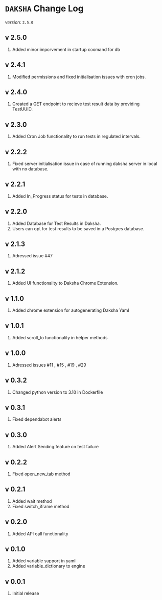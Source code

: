 # `DAKSHA` Change Log

*version*: `2.5.0`

## v 2.5.0
1. Added minor imporvement in startup coomand for db
   
## v 2.4.1
1. Modified permissions and fixed initialisation issues with cron jobs.

## v 2.4.0
1. Created a GET endpoint to recieve test result data by providing TestUUID.

## v 2.3.0
1. Added Cron Job functionality to run tests in regulated intervals.

## v 2.2.2
1. Fixed server initialisation issue in case of running daksha server in local with no database.

## v 2.2.1
1. Added In_Progress status for tests in database.

## v 2.2.0
1. Added Database for Test Results in Daksha.
2. Users can opt for test results to be saved in a Postgres database.

## v 2.1.3
1. Adressed issue #47

## v 2.1.2
1. Added UI functionality to Daksha Chrome Extension.

## v 1.1.0
1. Added chrome extension for autogenerating Daksha Yaml

## v 1.0.1
1. Added scroll_to functionality in helper methods

## v 1.0.0
1. Adressed issues #11 , #15 , #19 , #29

## v 0.3.2
1. Changed python version to 3.10 in Dockerfile

## v 0.3.1
1. Fixed dependabot alerts

## v 0.3.0
1. Added Alert Sending feature on test failure

## v 0.2.2
1. Fixed open_new_tab method

## v 0.2.1
1. Added wait method
2. Fixed switch_iframe method

## v 0.2.0
1. Added API call functionality

## v 0.1.0
1. Added variable support in yaml
2. Added variable_dictionary to engine

## v 0.0.1
1. Initial release
